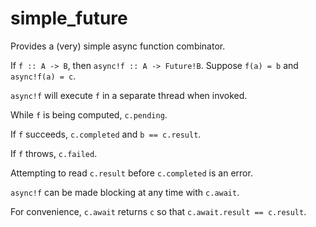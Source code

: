 # simple_future

Provides a (very) simple async function combinator.

If `f :: A -> B`, then `async!f :: A -> Future!B`. 
Suppose `f(a) = b` and `async!f(a) = c`.

`async!f` will execute `f` in a separate thread when invoked.

While `f` is being computed, `c.pending`.

If `f` succeeds, `c.completed` and `b == c.result`.

If `f` throws, `c.failed`.

Attempting to read `c.result` before `c.completed` is an error.

`async!f` can be made blocking at any time with `c.await`.

For convenience, `c.await` returns `c` so that `c.await.result == c.result`.
